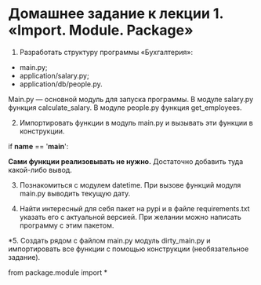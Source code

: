 # Домашнее задание к лекции 1. «Import. Module. Package»
1. Разработать структуру программы «Бухгалтерия»: 
- main.py;
- application/salary.py;
- application/db/people.py.

Main.py — основной модуль для запуска программы.
В модуле salary.py функция calculate_salary.
В модуле people.py функция get_employees.

2. Импортировать функции в модуль main.py и вызывать эти функции в конструкции.

if __name__ == '__main__':

__Сами функции реализовывать не нужно.__ Достаточно добавить туда какой-либо вывод.

3. Познакомиться с модулем datetime. При вызове функций модуля main.py выводить текущую дату.

4. Найти интересный для себя пакет на pypi и в файле requirements.txt указать его с актуальной версией. При желании можно написать программу с этим пакетом.

*5. Создать рядом с файлом main.py модуль dirty_main.py и импортировать все функции с помощью конструкции (необязательное задание).

from package.module import *

